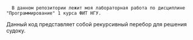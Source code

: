       В данном репозитории лежит моя лабораторная работа по дисциплине "Программирование" 1 курса ФИТ НГУ. 

Данный код представляет собой рекурсивный перебор для решения судоку. 

